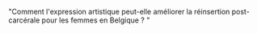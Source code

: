"Comment l'expression artistique peut-elle améliorer la réinsertion post-carcérale pour les femmes en Belgique ? "
